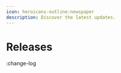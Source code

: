 ```yaml
---
icon: heroicons-outline:newspaper
description: Discover the latest updates.
---
```


# Releases

:change-log

